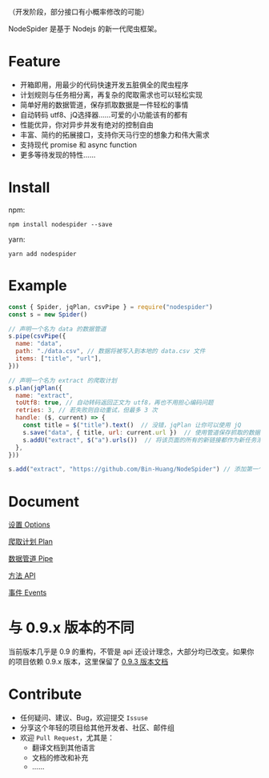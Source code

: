 （开发阶段，部分接口有小概率修改的可能）

NodeSpider 是基于 Nodejs 的新一代爬虫框架。

# Feature

- 开箱即用，用最少的代码快速开发五脏俱全的爬虫程序
- 计划规则与任务相分离，再复杂的爬取需求也可以轻松实现
- 简单好用的数据管道，保存抓取数据是一件轻松的事情
- 自动转码 utf8、jQ选择器……可爱的小功能该有的都有
- 性能优异，你对异步并发有绝对的控制自由
- 丰富、简约的拓展接口，支持你天马行空的想象力和伟大需求
- 支持现代 promise 和 async function
- 更多等待发现的特性……

# Install

npm:

```
npm install nodespider --save
```

yarn:

```
yarn add nodespider
```

# Example

```javascript
const { Spider, jqPlan, csvPipe } = require("nodespider")
const s = new Spider()

// 声明一个名为 data 的数据管道
s.pipe(csvPipe({
  name: "data",
  path: "./data.csv", // 数据将被写入到本地的 data.csv 文件
  items: ["title", "url"],
}))

// 声明一个名为 extract 的爬取计划
s.plan(jqPlan({
  name: "extract",
  toUtf8: true, // 自动转码返回正文为 utf8，再也不用担心编码问题
  retries: 3, // 若失败则自动重试，但最多 3 次
  handle: ($, current) => {
    const title = $("title").text()  // 没错，jqPlan 让你可以使用 jQ
    s.save("data", { title, url: current.url })  // 使用管道保存抓取的数据
    s.addU("extract", $("a").urls())  // 将该页面的所有的新链接都作为新任务添加
  },
}))

s.add("extract", "https://github.com/Bin-Huang/NodeSpider") // 添加第一个任务
```

# Document

[设置 Options](./doc/cn/option.md)

[爬取计划 Plan](./doc/cn/plans.md)

[数据管道 Pipe](./doc/cn/pipes.md)

[方法 API](./doc/cn/method.md)

[事件 Events](./doc/cn/event.md)

# 与 0.9.x 版本的不同

当前版本几乎是 0.9 的重构，不管是 api 还设计理念，大部分均已改变。如果你的项目依赖 0.9.x 版本，这里保留了 [0.9.3 版本文档](./doc/0.9.3/doc.md)

# Contribute

- 任何疑问、建议、Bug，欢迎提交 `Issuse`
- 分享这个年轻的项目给其他开发者、社区、邮件组
- 欢迎 `Pull Request`，尤其是：
  - 翻译文档到其他语言
  - 文档的修改和补充
  - ……